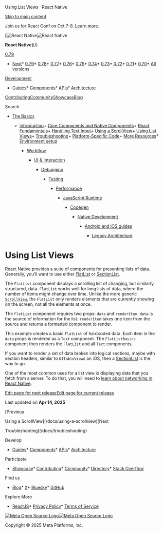 Using List Views · React Native

[Skip to main content](#__docusaurus_skipToContent_fallback)

Join us for React Conf on Oct 7-8. [Learn more](https://conf.react.dev).

[![React Native](/img/header_logo.svg)![React Native](/img/header_logo.svg)

**React Native**](/)

[0.79](/docs/using-a-listview)

* [Next](/docs/next/using-a-listview)* [0.79](/docs/using-a-listview)* [0.78](/docs/0.78/using-a-listview)* [0.77](/docs/0.77/using-a-listview)* [0.76](/docs/0.76/using-a-listview)* [0.75](/docs/0.75/using-a-listview)* [0.74](/docs/0.74/using-a-listview)* [0.73](/docs/0.73/using-a-listview)* [0.72](/docs/0.72/using-a-listview)* [0.71](/docs/0.71/using-a-listview)* [0.70](/docs/0.70/using-a-listview)* [All versions](/versions)

[Development](#)

* [Guides](/docs/getting-started)* [Components](/docs/components-and-apis)* [APIs](/docs/accessibilityinfo)* [Architecture](/architecture/overview)

[Contributing](/contributing/overview)[Community](/community/overview)[Showcase](/showcase)[Blog](/blog)

Search

* [The Basics](/docs/getting-started)

  + [Introduction](/docs/getting-started)+ [Core Components and Native Components](/docs/intro-react-native-components)+ [React Fundamentals](/docs/intro-react)+ [Handling Text Input](/docs/handling-text-input)+ [Using a ScrollView](/docs/using-a-scrollview)+ [Using List Views](/docs/using-a-listview)+ [Troubleshooting](/docs/troubleshooting)+ [Platform-Specific Code](/docs/platform-specific-code)+ [More Resources](/docs/more-resources)* [Environment setup](/docs/environment-setup)

    * [Workflow](/docs/running-on-device)

      * [UI & Interaction](/docs/style)

        * [Debugging](/docs/debugging)

          * [Testing](/docs/testing-overview)

            * [Performance](/docs/performance)

              * [JavaScript Runtime](/docs/javascript-environment)

                * [Codegen](/docs/the-new-architecture/what-is-codegen)

                  * [Native Development](/docs/native-platform)

                    * [Android and iOS guides](/docs/headless-js-android)

                      * [Legacy Architecture](/docs/legacy/native-modules-intro)

Using List Views
================

React Native provides a suite of components for presenting lists of data. Generally, you'll want to use either [FlatList](/docs/flatlist) or [SectionList](/docs/sectionlist).

The `FlatList` component displays a scrolling list of changing, but similarly structured, data. `FlatList` works well for long lists of data, where the number of items might change over time. Unlike the more generic [`ScrollView`](/docs/using-a-scrollview), the `FlatList` only renders elements that are currently showing on the screen, not all the elements at once.

The `FlatList` component requires two props: `data` and `renderItem`. `data` is the source of information for the list. `renderItem` takes one item from the source and returns a formatted component to render.

This example creates a basic `FlatList` of hardcoded data. Each item in the `data` props is rendered as a `Text` component. The `FlatListBasics` component then renders the `FlatList` and all `Text` components.

If you want to render a set of data broken into logical sections, maybe with section headers, similar to `UITableView`s on iOS, then a [SectionList](/docs/sectionlist) is the way to go.

One of the most common uses for a list view is displaying data that you fetch from a server. To do that, you will need to [learn about networking in React Native](/docs/network).

[Edit page for next release](https://github.com/facebook/react-native-website/edit/main/docs/using-a-listview.md)[Edit page for current release](https://github.com/facebook/react-native-website/edit/main/website/versioned_docs/version-0.79/using-a-listview.md)

Last updated on **Apr 14, 2025**

[Previous

Using a ScrollView](/docs/using-a-scrollview)[Next

Troubleshooting](/docs/troubleshooting)

Develop

* [Guides](/docs/getting-started)* [Components](/docs/components-and-apis)* [APIs](/docs/accessibilityinfo)* [Architecture](/architecture/overview)

Participate

* [Showcase](/showcase)* [Contributing](/contributing/overview)* [Community](/community/overview)* [Directory](https://reactnative.directory/)* [Stack Overflow](https://stackoverflow.com/questions/tagged/react-native)

Find us

* [Blog](/blog)* [X](https://x.com/reactnative)* [Bluesky](https://bsky.app/profile/reactnative.dev)* [GitHub](https://github.com/facebook/react-native)

Explore More

* [ReactJS](https://react.dev/)* [Privacy Policy](https://opensource.fb.com/legal/privacy/)* [Terms of Service](https://opensource.fb.com/legal/terms/)

[![Meta Open Source Logo](/img/oss_logo.svg)![Meta Open Source Logo](/img/oss_logo.svg)](https://opensource.fb.com/)

Copyright © 2025 Meta Platforms, Inc.